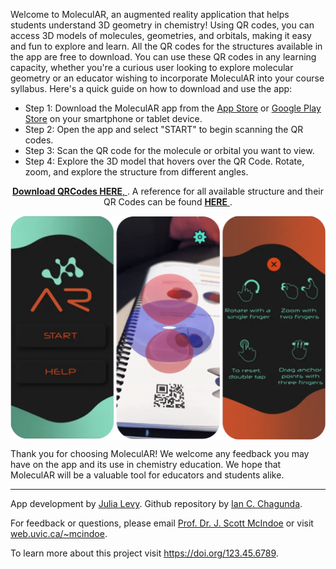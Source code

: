 
<p>Welcome to MoleculAR, an augmented reality application that helps students understand 3D geometry in chemistry!
  Using QR codes, you can access 3D models of molecules, geometries, and orbitals, making it easy and fun to explore and learn. 
  All the QR codes for the structures available in the app are free to download.
  You can use these QR codes in any learning capacity, whether you're a curious user looking to explore molecular geometry or an educator wishing to incorporate MoleculAR into your course syllabus.
  Here's a quick guide on how to download and use the app:
</p>
  <ul> <li>Step 1: Download the MoleculAR app from the <a href="https://apps.apple.com/ca/app/molecular/id1585592102">App Store</a> or <a href="https://play.google.com/store/apps/details?id=com.UVicChem.MoleculAR">Google Play Store</a> on your smartphone or tablet device.</li>
    <li>Step 2: Open the app and select "START" to begin scanning the QR codes.</li>
    <li>Step 3: Scan the QR code for the molecule or orbital you want to view.</li>
    <li>Step 4: Explore the 3D model that hovers over the QR Code. Rotate, zoom, and explore the structure from different angles.</li>
  </ul> 


<div style="text-align: center;">
  <a href="https://github.com/chagunda/moleculAR/raw/main/QRCodes.zip" class="centered-link">
    <span style="font-weight: bold; font-size: 1.5;">Download QRCodes HERE</span>,
  </a>. 
A reference for all available structure and their QR Codes can be found <a href="https://docs.google.com/spreadsheets/d/1rp0W7Dvag5nanlVGZodpaoh631qYNTDIzY4KswBUSiw/edit?usp=sharing" class="centered-link">
    <span style="font-weight: bold; font-size: 1.5;">HERE</span>
  </a>.
</div>

<p>
<div style="text-align: center;">
  <img src="MoleculAR.png" alt="MoleculAR User Interface" title="MoleculAR How-to" style="display: block; margin-left: auto; margin-right: auto; width: 50; box-shadow: 10 10 5 grey;">
</div>
</p>

  
<p>Thank you for choosing MoleculAR! We welcome any feedback you may have on the app and its use in chemistry education. We hope that MoleculAR will be a valuable tool for educators and students alike.</p>

  <hr>

<footer>
  <p>App development by <a href="https://www.linkedin.com/in/julia-levy-758893267/">Julia Levy</a>. Github repository by <a href="https://twitter.com/ian_chagunda">Ian C. Chagunda</a>.</p>
  <p>For feedback or questions, please email <a href="mailto:mcindoe@uvic.ca">Prof. Dr. J. Scott McIndoe</a> or visit <a href="https://web.uvic.ca/~mcindoe/">web.uvic.ca/~mcindoe</a>.</p>
  <p>To learn more about this project visit <a href="https://doi.org/123.45.6789">https://doi.org/123.45.6789</a>.</p>
</footer>

